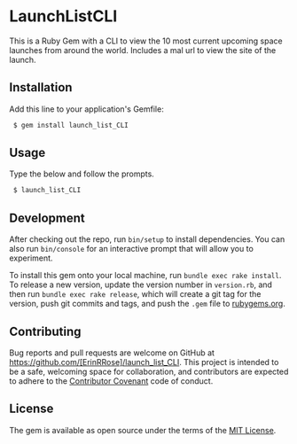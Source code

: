 # LaunchListCLI

This is a Ruby Gem with a CLI to view the 10 most current upcoming space launches from around the world.  Includes a mal url to view the site of the launch.  


## Installation

Add this line to your application's Gemfile:

```ruby
 $ gem install launch_list_CLI
```
## Usage

Type the below and follow the prompts.

```ruby
 $ launch_list_CLI
```
## Development

After checking out the repo, run `bin/setup` to install dependencies. You can also run `bin/console` for an interactive prompt that will allow you to experiment.

To install this gem onto your local machine, run `bundle exec rake install`. To release a new version, update the version number in `version.rb`, and then run `bundle exec rake release`, which will create a git tag for the version, push git commits and tags, and push the `.gem` file to [rubygems.org](https://rubygems.org).

## Contributing

Bug reports and pull requests are welcome on GitHub at https://github.com/[ErinRRose]/launch_list_CLI.
This project is intended to be a safe, welcoming space for collaboration, and contributors are expected to adhere to the [Contributor Covenant](https://www.contributor-covenant.org/) code of conduct.

## License
The gem is available as open source under the terms of the [MIT License](https://opensource.org/licenses/MIT).